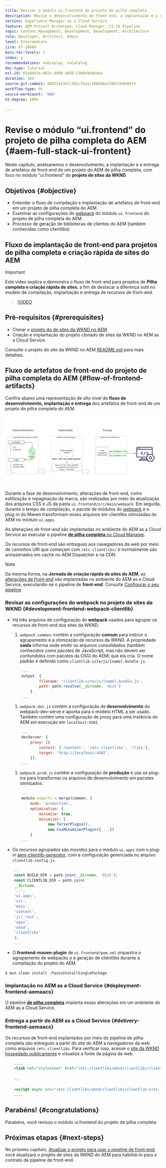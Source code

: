 ```yaml
---
title: Revisar o módulo ui.frontend do projeto de pilha completa
description: Revise o desenvolvimento de front-end, a implantação e o ciclo de vida de entrega de um projeto do AEM Sites de pilha completa baseado no Maven.
version: Experience Manager as a Cloud Service
feature: AEM Project Archetype, Cloud Manager, CI-CD Pipeline
topic: Content Management, Development, Development, Architecture
role: Developer, Architect, Admin
level: Intermediate
jira: KT-10689
mini-toc-levels: 1
index: y
recommendations: noDisplay, noCatalog
doc-type: Tutorial
exl-id: 65e8d41e-002a-4d80-a050-5366e9ebbdea
duration: 364
source-git-commit: 48433a5367c281cf5a1c106b08a1306f1b0e8ef4
workflow-type: ht
source-wordcount: '560'
ht-degree: 100%

---
```


# Revise o módulo “ui.frontend” do projeto de pilha completa do AEM {#aem-full-stack-ui-frontent}

Neste capítulo, analisaremos o desenvolvimento, a implantação e a entrega de artefatos de front-end de um projeto do AEM de pilha completa, com foco no módulo “ui.frontend” do __projeto de sites da WKND__.


## Objetivos {#objective}

* Entender o fluxo de compilação e implantação de artefatos de front-end em um projeto de pilha completa do AEM
* Examinar as configurações do [webpack](https://webpack.js.org/) do módulo `ui.frontend` do projeto de pilha completa do AEM
* Processo de geração de bibliotecas de clientes do AEM (também conhecidas como clientlibs)

## Fluxo de implantação de front-end para projetos de pilha completa e criação rápida de sites do AEM

>[!IMPORTANT]
>
>Este vídeo explica e demonstra o fluxo de front-end para projetos de **Pilha completa e criação rápida de sites**, a fim de destacar a diferença sutil no modelo de compilação, implantação e entrega de recursos de front-end.

>[!VIDEO](https://video.tv.adobe.com/v/3409344?quality=12&learn=on)

## Pré-requisitos {#prerequisites}


* Clonar o [projeto do de sites da WKND no AEM](https://github.com/adobe/aem-guides-wknd)
* Criação e implantação do projeto clonado de sites da WKND no AEM as a Cloud Service.

Consulte o projeto do site da WKND no AEM [README.md](https://github.com/adobe/aem-guides-wknd/blob/main/README.md) para mais detalhes.

## Fluxo de artefatos de front-end do projeto de pilha completa do AEM {#flow-of-frontend-artifacts}

Confira abaixo uma representação de alto nível do __fluxo de desenvolvimento, implantação e entrega__ dos artefatos de front-end de um projeto de pilha completa do AEM.

![Desenvolvimento, implantação e entrega de artefatos de front-end](assets/Dev-Deploy-Delivery-AEM-Project.png)


Durante a fase de desenvolvimento, alterações de front-end, como estilização e repaginação da marca, são realizadas por meio da atualização dos arquivos CSS e JS da pasta `ui.frontend/src/main/webpack`. Em seguida, durante o tempo de compilação, o pacote de módulos do [webpack](https://webpack.js.org/) e o plug-in do Maven transformam esses arquivos em clientlibs otimizadas do AEM no módulo `ui.apps`.

As alterações de front-end são implantadas no ambiente do AEM as a Cloud Service ao executar o pipeline [__de pilha completa__ no Cloud Manager](https://experienceleague.adobe.com/docs/experience-manager-cloud-service/content/implementing/using-cloud-manager/cicd-pipelines/introduction-ci-cd-pipelines.html?lang=pt-BR).

Os recursos de front-end são entregues aos navegadores da web por meio de caminhos URI que começam com `/etc.clientlibs/` e normalmente são armazenados em cache no AEM Dispatcher e na CDN.


>[!NOTE]
>
> Da mesma forma, na __Jornada de criação rápida de sites do AEM__, as [alterações de front-end](https://experienceleague.adobe.com/docs/experience-manager-cloud-service/content/sites/administering/site-creation/quick-site/customize-theme.html?lang=pt-BR) são implantadas no ambiente do AEM as a Cloud Service, executando-se o pipeline de __front-end__. Consulte [Configurar o seu pipeline](https://experienceleague.adobe.com/docs/experience-manager-cloud-service/content/sites/administering/site-creation/quick-site/pipeline-setup.html?lang=pt-BR)

### Revisar as configurações do webpack no projeto de sites da WKND {#development-frontend-webpack-clientlib}

* Há três arquivos de configuração do __webpack__ usados para agrupar os recursos de front-end dos sites da WKND.

   1. `webpack.common`: contém a configuração __comum__ para instruir o agrupamento e a otimização de recursos da WKND. A propriedade __saída__ informa onde emitir os arquivos consolidados (também conhecidos como pacotes de JavaScript, mas não devem ser confundidos com pacotes da OSGi do AEM) que ela cria. O nome padrão é definido como `clientlib-site/js/[name].bundle.js`.

  ```javascript
      ...
      output: {
              filename: 'clientlib-site/js/[name].bundle.js',
              path: path.resolve(__dirname, 'dist')
          }
      ...    
  ```

   1. `webpack.dev.js` contém a configuração de __desenvolvimento__ do webpack-dev-serve e aponta para o modelo HTML a ser usado. Também contém uma configuração de proxy para uma instância do AEM em execução em `localhost:4502`.

  ```javascript
      ...
      devServer: {
          proxy: [{
              context: ['/content', '/etc.clientlibs', '/libs'],
              target: 'http://localhost:4502',
          }],
      ...    
  ```

   1. `webpack.prod.js` contém a configuração de __produção__ e usa os plug-ins para transformar os arquivos de desenvolvimento em pacotes otimizados.

  ```javascript
      ...
      module.exports = merge(common, {
          mode: 'production',
          optimization: {
              minimize: true,
              minimizer: [
                  new TerserPlugin(),
                  new CssMinimizerPlugin({ ...})
          }
      ...    
  ```


* Os recursos agrupados são movidos para o módulo `ui.apps` com o plug-in [aem-clientlib-generator](https://www.npmjs.com/package/aem-clientlib-generator), com a configuração gerenciada no arquivo `clientlib.config.js`.

```javascript
    ...
    const BUILD_DIR = path.join(__dirname, 'dist');
    const CLIENTLIB_DIR = path.join(
    __dirname,
    '..',
    'ui.apps',
    'src',
    'main',
    'content',
    'jcr_root',
    'apps',
    'wknd',
    'clientlibs'
    );
    ...
```

* O __frontend-maven-plugin__ de `ui.frontend/pom.xml` orquestra o agrupamento de webpacks e a geração de clientlibs durante a compilação do projeto do AEM.

`$ mvn clean install -PautoInstallSinglePackage`

### Implantação no AEM as a Cloud Service {#deployment-frontend-aemaacs}

O pipeline [__de pilha completa__](https://experienceleague.adobe.com/docs/experience-manager-cloud-service/content/implementing/using-cloud-manager/cicd-pipelines/introduction-ci-cd-pipelines.html?lang=pt-BR&#full-stack-pipeline) implanta essas alterações em um ambiente do AEM as a Cloud Service.


### Entrega a partir do AEM as a Cloud Service {#delivery-frontend-aemaacs}

Os recursos de front-end implantados por meio do pipeline de pilha completa são entregues a partir do site do AEM a navegadores da web como arquivos `/etc.clientlibs`. Para verificar isso, acesse o [site da WKND hospedado publicamente](https://wknd.site/content/wknd/us/en.html) e visualize a fonte da página da web.

```html
    ....
    <link rel="stylesheet" href="/etc.clientlibs/wknd/clientlibs/clientlib-site.lc-181cd4102f7f49aa30eea548a7715c31-lc.min.css" type="text/css">

    ...

    <script async src="/etc.clientlibs/wknd/clientlibs/clientlib-site.lc-d4e7c03fe5c6a405a23b3ca1cc3dcd3d-lc.min.js"></script>
    ....
```

## Parabéns! {#congratulations}

Parabéns, você revisou o módulo ui.frontend do projeto de pilha completa

## Próximas etapas {#next-steps}

No próximo capítulo, [Atualizar o projeto para usar o pipeline de front-end](update-project.md), você atualizará o projeto de sites da WKND do AEM para habilitá-lo para o contrato de pipeline de front-end.
